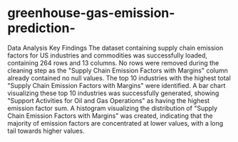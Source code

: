 # greenhouse-gas-emission-prediction-
Data Analysis Key Findings
The dataset containing supply chain emission factors for US industries and commodities was successfully loaded, containing 264 rows and 13 columns.
No rows were removed during the cleaning step as the "Supply Chain Emission Factors with Margins" column already contained no null values.
The top 10 industries with the highest total "Supply Chain Emission Factors with Margins" were identified.
A bar chart visualizing these top 10 industries was successfully generated, showing "Support Activities for Oil and Gas Operations" as having the highest emission factor sum.
A histogram visualizing the distribution of "Supply Chain Emission Factors with Margins" was created, indicating that the majority of emission factors are concentrated at lower values, with a long tail towards higher values.
